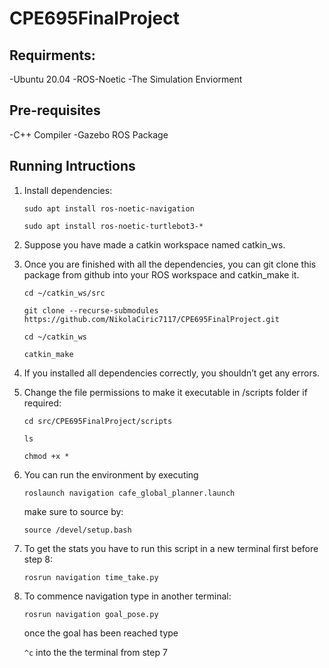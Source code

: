 # CPE695FinalProject

## Requirments:
-Ubuntu 20.04
-ROS-Noetic
-The Simulation Enviorment

## Pre-requisites
-C++ Compiler
-Gazebo ROS Package


## Running Intructions
1. Install dependencies:

    `sudo apt install ros-noetic-navigation`

    `sudo apt install ros-noetic-turtlebot3-*`

2. Suppose you have made a catkin workspace named catkin_ws.
3. Once you are finished with all the dependencies, you can git clone this package from github into your ROS workspace and catkin_make it.

    `cd ~/catkin_ws/src`

    `git clone --recurse-submodules https://github.com/NikolaCiric7117/CPE695FinalProject.git`

    `cd ~/catkin_ws`

    `catkin_make`
4. If you installed all dependencies correctly, you shouldn’t get any errors.
5. Change the file permissions to make it executable in /scripts folder if required:

   `cd src/CPE695FinalProject/scripts`

    `ls`

    `chmod +x *`
6. You can run the environment by executing

    `roslaunch navigation cafe_global_planner.launch`


   make sure to source by:

   `source /devel/setup.bash`

7. To get the stats you have to run this script in a new terminal first before step 8:

   `rosrun navigation time_take.py`

8. To commence navigation type in another terminal:

   `rosrun navigation goal_pose.py`

   once the goal has been reached type

   `^c` into the the terminal from step 7





   
